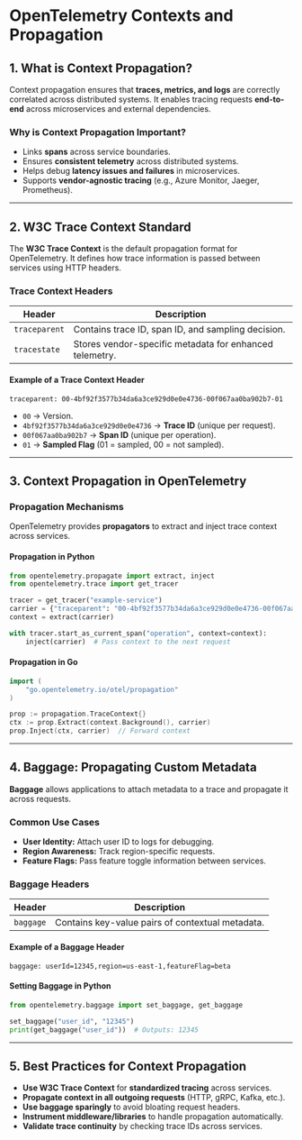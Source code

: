 # OpenTelemetry Contexts and Propagation

## **1. What is Context Propagation?**
Context propagation ensures that **traces, metrics, and logs** are correctly correlated across distributed systems. It enables tracing requests **end-to-end** across microservices and external dependencies.

### **Why is Context Propagation Important?**
- Links **spans** across service boundaries.
- Ensures **consistent telemetry** across distributed systems.
- Helps debug **latency issues and failures** in microservices.
- Supports **vendor-agnostic tracing** (e.g., Azure Monitor, Jaeger, Prometheus).

---

## **2. W3C Trace Context Standard**
The **W3C Trace Context** is the default propagation format for OpenTelemetry. It defines how trace information is passed between services using HTTP headers.

### **Trace Context Headers**
| Header | Description |
|--------|-------------|
| `traceparent` | Contains trace ID, span ID, and sampling decision. |
| `tracestate` | Stores vendor-specific metadata for enhanced telemetry. |

#### **Example of a Trace Context Header**
```
traceparent: 00-4bf92f3577b34da6a3ce929d0e0e4736-00f067aa0ba902b7-01
```

- `00` → Version.
- `4bf92f3577b34da6a3ce929d0e0e4736` → **Trace ID** (unique per request).
- `00f067aa0ba902b7` → **Span ID** (unique per operation).
- `01` → **Sampled Flag** (01 = sampled, 00 = not sampled).

---

## **3. Context Propagation in OpenTelemetry**
### **Propagation Mechanisms**
OpenTelemetry provides **propagators** to extract and inject trace context across services.

#### **Propagation in Python**
```python
from opentelemetry.propagate import extract, inject
from opentelemetry.trace import get_tracer

tracer = get_tracer("example-service")
carrier = {"traceparent": "00-4bf92f3577b34da6a3ce929d0e0e4736-00f067aa0ba902b7-01"}
context = extract(carrier)

with tracer.start_as_current_span("operation", context=context):
    inject(carrier)  # Pass context to the next request
```

#### **Propagation in Go**
```go
import (
    "go.opentelemetry.io/otel/propagation"
)

prop := propagation.TraceContext{}
ctx := prop.Extract(context.Background(), carrier)
prop.Inject(ctx, carrier)  // Forward context
```

---

## **4. Baggage: Propagating Custom Metadata**
**Baggage** allows applications to attach metadata to a trace and propagate it across requests.

### **Common Use Cases**
- **User Identity:** Attach user ID to logs for debugging.
- **Region Awareness:** Track region-specific requests.
- **Feature Flags:** Pass feature toggle information between services.

### **Baggage Headers**
| Header | Description |
|--------|-------------|
| `baggage` | Contains key-value pairs of contextual metadata. |

#### **Example of a Baggage Header**
```
baggage: userId=12345,region=us-east-1,featureFlag=beta
```

#### **Setting Baggage in Python**
```python
from opentelemetry.baggage import set_baggage, get_baggage

set_baggage("user_id", "12345")
print(get_baggage("user_id"))  # Outputs: 12345
```

---

## **5. Best Practices for Context Propagation**
- **Use W3C Trace Context** for **standardized tracing** across services.
- **Propagate context in all outgoing requests** (HTTP, gRPC, Kafka, etc.).
- **Use baggage sparingly** to avoid bloating request headers.
- **Instrument middleware/libraries** to handle propagation automatically.
- **Validate trace continuity** by checking trace IDs across services.

